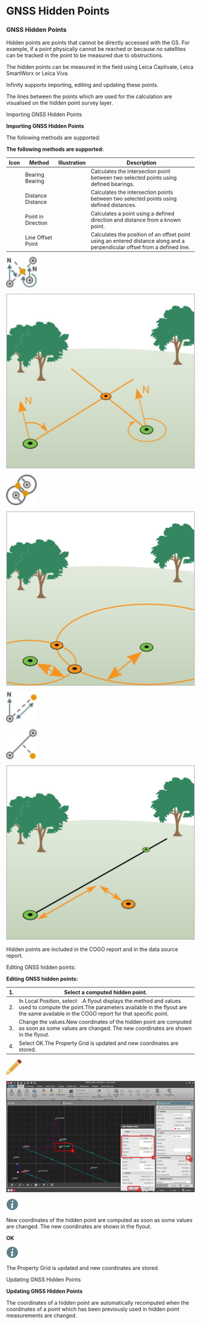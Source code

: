 # GNSS Hidden Points

### GNSS Hidden Points

Hidden points are points that cannot be directly accessed with the GS. For example, if a point physically cannot be reached or because no satellites can be tracked in the point to be measured due to obstructions.

The hidden points can be measured in the field using Leica Captivate, Leica SmartWorx or Leica Viva.

Infinity supports importing, editing and updating these points.

The lines between the points which are used for the calculation are visualised on the hidden point survey layer.

Importing GNSS Hidden Points

**Importing GNSS Hidden Points**

The following methods are supported:

**The following methods are supported:**

| Icon | Method | Illustration | Description |
| --- | --- | --- | --- |
|  | Bearing Bearing |  | Calculates the intersection point between two selected points using defined bearings. |
|  | Distance Distance |  | Calculates the intersection points between two selected points using defined distances. |
|  | Point in Direction |  | Calculates a point using a defined direction and distance from a known point. |
|  | Line Offset Point |  | Calculates the position of an offset point using an entered distance along and a perpendicular offset from a defined line. |

![Image](graphics/00461705.jpg)

![Image](graphics/00461682.jpg)

![Image](graphics/00461713.jpg)

![Image](graphics/00461690.jpg)

![Image](graphics/00461717.jpg)

![Image](graphics/00461739.jpg)

![Image](graphics/00461673.jpg)

Hidden points are included in the COGO report and in the data source report.

Editing GNSS hidden points:

**Editing GNSS hidden points:**

| 1. | Select a computed hidden point. |
| --- | --- |
| 2. | In Local Position, select   .A flyout displays the method and values used to compute the point.The parameters available in the flyout are the same available in the COGO report for that specific point. |
| 3. | Change the values.New coordinates of the hidden point are computed as soon as some values are changed. The new coordinates are shown in the flyout. |
| 4. | Select OK.The Property Grid is updated and new coordinates are stored. |

![Image](graphics/00467046.jpg)

![Image](graphics/00602503.jpg)

![Image](./data/icons/note.gif)

New coordinates of the hidden point are computed as soon as some values are changed. The new coordinates are shown in the flyout.

**OK**

![Image](./data/icons/note.gif)

The Property Grid is updated and new coordinates are stored.

Updating GNSS Hidden Points

**Updating GNSS Hidden Points**

The coordinates of a hidden point are automatically recomputed when the coordinates of a point which has been previously used in hidden point measurements are changed.

